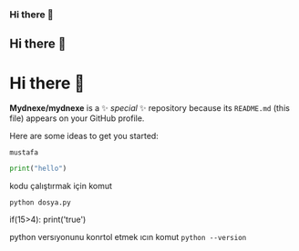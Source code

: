 ### Hi there 👋
## Hi there 👋
# Hi there 👋


**Mydnexe/mydnexe** is a ✨ _special_ ✨ repository because its `README.md` (this file) appears on your GitHub profile.

Here are some ideas to get you started:

``mustafa``


```python 
print("hello")

```

kodu çalıştırmak için komut
```
python dosya.py

```

if(15>4):
    print('true')

python versıyonunu konrtol etmek ıcın komut
``
python --version
``